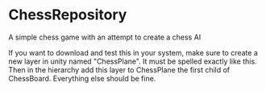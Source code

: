 # ChessRepository
A simple chess game with an attempt to create a chess AI


If you want to download and test this in your system, make sure to create a new layer in unity named "ChessPlane". It must be spelled exactly like this. Then in the hierarchy add this layer to ChessPlane the first child of ChessBoard. Everything else should be fine.
